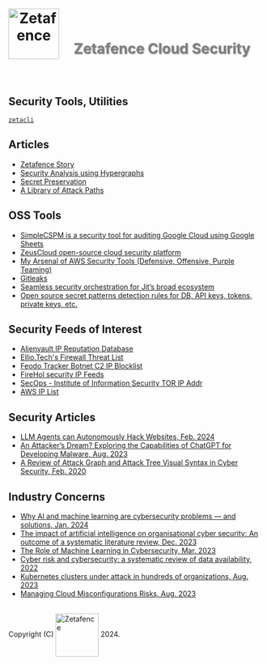 <h1 align="center">
    <img align="left" width="100" height="100" src="https://zetafence.com/logo.png" alt="Zetafence"/>
    <br />
    <p style="color: #808080; text-shadow: 1px 1px 2px rgba(0, 0, 0, 0.5);">
    Zetafence Cloud Security
    </p>
</h1>

<br/>

## Security Tools, Utilities

[`zetacli`](https://github.com/zetafence/zetacli)

## Articles

- [Zetafence Story](https://github.com/zetafence/public/blob/main/conception.md)
- [Security Analysis using Hypergraphs](https://github.com/zetafence/public/blob/main/hypergraphs-in-security.md)
- [Secret Preservation](https://github.com/zetafence/public/blob/main/secrets.md)
- [A Library of Attack Paths](https://github.com/zetafence/public/blob/main/attack-paths.md)

## OSS Tools

- [SimpleCSPM is a security tool for auditing Google Cloud using Google Sheets](https://github.com/somethingnew2-0/SimpleCSPM)
- [ZeusCloud open-source cloud security platform](https://github.com/Zeus-Labs/ZeusCloud)
- [My Arsenal of AWS Security Tools (Defensive, Offensive, Purple Teaming)](https://github.com/toniblyx/my-arsenal-of-aws-security-tools)
- [Gitleaks](https://github.com/gitleaks/gitleaks)
- [Seamless security orchestration for Jit’s broad ecosystem](https://www.jit.io/jit-flexible-security-orchestration-and-tooling)
- [Open source secret patterns detection rules for DB, API keys, tokens, private keys, etc.](https://github.com/mazen160/secrets-patterns-db)

## Security Feeds of Interest

- [Alienvault IP Reputation Database](https://reputation.alienvault.com)
- [Ellio.Tech's Firewall Threat List](https://ellio.tech/ellio-threat-list-tailored-to-perimeter)
- [Feodo Tracker Botnet C2 IP Blocklist](https://feodotracker.abuse.ch/blocklist/)
- [FireHol security IP Feeds](https://iplists.firehol.org)
- [SecOps - Institute of Information Security TOR IP Addr](https://github.com/SecOps-Institute/Tor-IP-Addresses)
- [AWS IP List](https://github.com/SecOps-Institute/AWSIPLists)

## Security Articles

- [LLM Agents can Autonomously Hack Websites, Feb. 2024](https://arxiv.org/abs/2402.06664)
- [An Attacker’s Dream? Exploring the Capabilities of ChatGPT for Developing Malware, Aug. 2023](https://dl.acm.org/doi/abs/10.1145/3607505.3607513)
- [A Review of Attack Graph and Attack Tree Visual Syntax in Cyber Security, Feb. 2020](https://www.sciencedirect.com/science/article/abs/pii/S1574013719300772)

## Industry Concerns

- [Why AI and machine learning are cybersecurity problems — and solutions, Jan. 2024](https://www.ey.com/en_us/cybersecurity/ai-and-ml-are-cybersecurity-problems-and-solutions)
- [The impact of artificial intelligence on organisational cyber security: An outcome of a systematic literature review, Dec. 2023](https://www.sciencedirect.com/science/article/pii/S2543925123000372)
- [The Role of Machine Learning in Cybersecurity, Mar. 2023](https://dl.acm.org/doi/10.1145/3545574)
- [Cyber risk and cybersecurity: a systematic review of data availability, 2022](https://www.ncbi.nlm.nih.gov/pmc/articles/PMC8853293/)
- [Kubernetes clusters under attack in hundreds of organizations, Aug. 2023](https://www.csoonline.com/article/648756/kubernetes-clusters-under-attack-in-hundreds-of-organizations.html)
- [Managing Cloud Misconfigurations Risks, Aug. 2023](https://cloudsecurityalliance.org/blog/2023/08/14/managing-cloud-misconfigurations-risks)



<br/>Copyright (C)
    <a href="https://zetafence.com">
    <img align="center" width="85" src="https://img.shields.io/badge/Zetafence-8A2BE2" alt="Zetafence"/></a>
2024.
